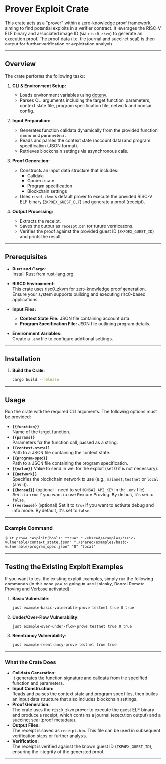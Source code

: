# Prover Exploit Crate

This crate acts as a "prover" within a zero-knowledge proof framework, aiming to find potential exploits in a verifier contract. It leverages the RISC-V ELF binary and associated image ID (via `risc0_zkvm`) to generate an execution proof. The proof data (i.e. the journal and succinct seal) is then output for further verification or exploitation analysis.

---

## Overview

The crate performs the following tasks:

1. **CLI & Environment Setup:**

   - Loads environment variables using [dotenv](https://crates.io/crates/dotenv).
   - Parses CLI arguments including the target function, parameters, context state file, program specification file, network and bonsai config.

2. **Input Preparation:**

   - Generates function calldata dynamically from the provided function name and parameters.
   - Reads and parses the context state (account data) and program specification (JSON format).
   - Retrieves blockchain settings via asynchronous calls.

3. **Proof Generation:**

   - Constructs an input data structure that includes:
     - Calldata
     - Context state
     - Program specification
     - Blockchain settings
   - Uses `risc0_zkvm`'s default prover to execute the provided RISC-V ELF binary (`ZKPOEX_GUEST_ELF`) and generate a proof (receipt).

4. **Output Processing:**
   - Extracts the receipt.
   - Saves the output as `receipt.bin` for future verifications.
   - Verifies the proof against the provided guest ID (`ZKPOEX_GUEST_ID`) and prints the result.

---

## Prerequisites

- **Rust and Cargo:**  
  Install Rust from [rust-lang.org](https://www.rust-lang.org/tools/install).

- **RISC0 Environment:**  
  This crate uses [risc0_zkvm](https://docs.rs/risc0_zkvm/) for zero-knowledge proof generation. Ensure your system supports building and executing risc0-based applications.

- **Input Files:**

  - **Context State File:** JSON file containing account data.
  - **Program Specification File:** JSON file outlining program details.

- **Environment Variables:**  
  Create a `.env` file to configure additional settings.

---

## Installation

1. **Build the Crate:**

   ```bash
   cargo build --release
   ```

---

## Usage

Run the crate with the required CLI arguments. The following options must be provided:
- **`{{function}}`**  
   Name of the target function.
- **`{{params}}`**  
   Parameters for the function call, passed as a string.
- **`{{context-state}}`**  
   Path to a JSON file containing the context state.
- **`{{program-spec}}`**  
   Path to a JSON file containing the program specification.
- **`{{value}}`**
   Value to send in wei for the exploit (set 0 if is not necessary).
- **`{{network}}`**  
   Specifies the blockchain network to use (e.g., `mainnet`, `testnet` or `local` (anvil)).
- **`{{bonsai}}`** (optional - need to set `BONSAI_API_KEY` in the `.env` file)  
   Set it to `true` if you want to use Remote Proving. By default, it's set to `false`.
- **`{{verbose}}`** (optional)
   Set it to `true` if you want to activate debug and info mode. By default, it's set to `false`.
---

### Example Command

```
just prove "exploit(bool)" "true" "./shared/examples/basic-vulnerable/context_state.json" "./shared/examples/basic-vulnerable/program_spec.json" "0" "local"
```

---

## Testing the Existing Exploit Examples

If you want to test the existing exploit examples, simply run the following commands (in this case you're going to use Holesky, Bonsai Remote Proving and Verbose activated):

1. **Basic Vulnerable**:
   ```bash
   just example-basic-vulnerable-prove testnet true 0 true 
   ```
2. **Under/Over-Flow Vulnerability**:
   ```bash
   just example-over-under-flow-prove testnet true 0 true 
   ```
3. **Reentrancy Vulnerability**:
   ```bash
   just example-reentrancy-prove testnet true true 
   ```

---

### What the Crate Does

- **Calldata Generation:**  
   It generates the function signature and calldata from the specified function and parameters.
- **Input Construction:**  
   Reads and parses the context state and program spec files, then builds an input data structure that also includes blockchain settings.
- **Proof Generation:**  
   The crate uses the `risc0_zkvm` prover to execute the guest ELF binary and produce a receipt, which contains a journal (execution output) and a succinct seal (proof metadata).
- **Output Files:**  
   The receipt is saved as `receipt.bin`. This file can be used in subsequent verification steps or further analysis.
- **Verification:**  
   The receipt is verified against the known guest ID (`ZKPOEX_GUEST_ID`), ensuring the integrity of the generated proof.

---